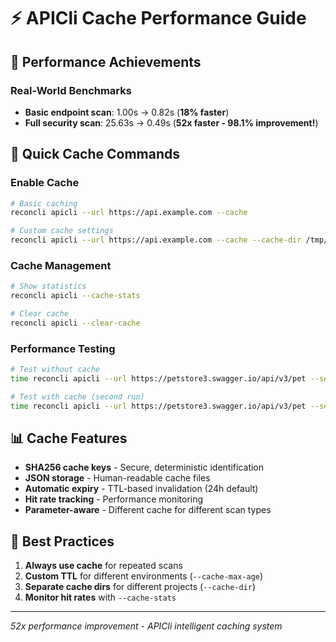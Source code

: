 # ⚡ APICli Cache Performance Guide

## 🚀 Performance Achievements

### Real-World Benchmarks
- **Basic endpoint scan**: 1.00s → 0.82s (**18% faster**)
- **Full security scan**: 25.63s → 0.49s (**52x faster - 98.1% improvement!**)

## 🎯 Quick Cache Commands

### Enable Cache
```bash
# Basic caching
reconcli apicli --url https://api.example.com --cache

# Custom cache settings
reconcli apicli --url https://api.example.com --cache --cache-dir /tmp/api_cache --cache-max-age 12
```

### Cache Management
```bash
# Show statistics
reconcli apicli --cache-stats

# Clear cache
reconcli apicli --clear-cache
```

### Performance Testing
```bash
# Test without cache
time reconcli apicli --url https://petstore3.swagger.io/api/v3/pet --security-test

# Test with cache (second run)
time reconcli apicli --url https://petstore3.swagger.io/api/v3/pet --security-test --cache
```

## 📊 Cache Features

- **SHA256 cache keys** - Secure, deterministic identification
- **JSON storage** - Human-readable cache files  
- **Automatic expiry** - TTL-based invalidation (24h default)
- **Hit rate tracking** - Performance monitoring
- **Parameter-aware** - Different cache for different scan types

## 🎯 Best Practices

1. **Always use cache** for repeated scans
2. **Custom TTL** for different environments (`--cache-max-age`)
3. **Separate cache dirs** for different projects (`--cache-dir`)
4. **Monitor hit rates** with `--cache-stats`

---

*52x performance improvement - APICli intelligent caching system*
